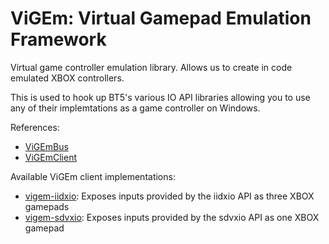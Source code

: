 # ViGEm: Virtual Gamepad Emulation Framework

Virtual game controller emulation library. Allows us to create in code emulated XBOX controllers.

This is used to hook up BT5's various IO API libraries allowing you to use any of their
implemtations as a game controller on Windows.

References:

- [ViGEmBus](https://github.com/ViGEm/ViGEmBus)
- [ViGEmClient](https://github.com/ViGEm/ViGEmClient)

Available ViGEm client implementations:

- [vigem-iidxio](vigem-iidxio.md): Exposes inputs provided by the iidxio API as three XBOX gamepads
- [vigem-sdvxio](vigem-sdvxio.md): Exposes inputs provided by the sdvxio API as one XBOX gamepad
